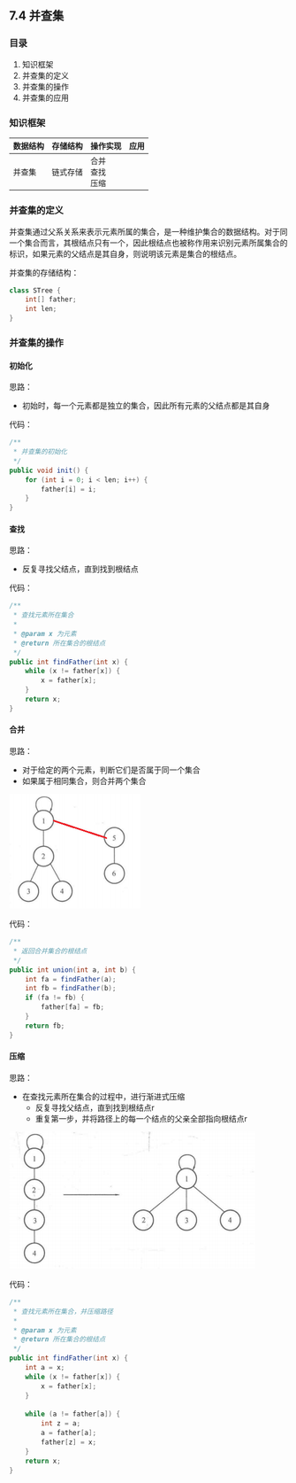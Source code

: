 ## 7.4 并查集

### 目录

1. 知识框架
2. 并查集的定义
3. 并查集的操作
4. 并查集的应用



### 知识框架

| 数据结构 | 存储结构 | 操作实现                 | 应用 |
| -------- | -------- | ------------------------ | ---- |
| 并查集   | 链式存储 | 合并<br />查找<br />压缩 |      |



### 并查集的定义

并查集通过父系关系来表示元素所属的集合，是一种维护集合的数据结构。对于同一个集合而言，其根结点只有一个，因此根结点也被称作用来识别元素所属集合的标识，如果元素的父结点是其自身，则说明该元素是集合的根结点。

并查集的存储结构：

```java
class STree {
    int[] father;
    int len;
}
```



### 并查集的操作

#### 初始化

思路：

* 初始时，每一个元素都是独立的集合，因此所有元素的父结点都是其自身

代码：

```java
/**
 * 并查集的初始化
 */
public void init() {
    for (int i = 0; i < len; i++) {
        father[i] = i;
    }
}
```

#### 查找

思路：

* 反复寻找父结点，直到找到根结点

代码：

```java
/**
 * 查找元素所在集合
 * 
 * @param x 为元素
 * @return 所在集合的根结点
 */
public int findFather(int x) {
    while (x != father[x]) {
        x = father[x];
    }
    return x;
}
```



#### 合并

思路：

* 对于给定的两个元素，判断它们是否属于同一个集合
* 如果属于相同集合，则合并两个集合

![image-20210806170725093](image-20210806170725093.png)

代码：

```java
/**
 * 返回合并集合的根结点
 */
public int union(int a, int b) {
    int fa = findFather(a);
    int fb = findFather(b);
    if (fa != fb) {
        father[fa] = fb;
    }
    return fb;
}
```



#### 压缩

思路：

* 在查找元素所在集合的过程中，进行渐进式压缩
  * 反复寻找父结点，直到找到根结点r
  * 重复第一步，并将路径上的每一个结点的父亲全部指向根结点r

![image-20210806232610821](image-20210806232610821.png)

代码：

```java
/**
 * 查找元素所在集合，并压缩路径
 *
 * @param x 为元素
 * @return 所在集合的根结点
 */
public int findFather(int x) {
    int a = x;
    while (x != father[x]) {
        x = father[x];
    }
    
    while (a != father[a]) {
        int z = a;
        a = father[a];
        father[z] = x;
    }
    return x;
}
```

